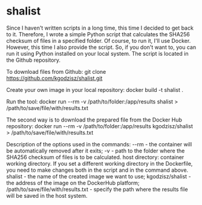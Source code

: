 # shalist
Since I haven't written scripts in a long time, this time I decided to get back to it. Therefore, I wrote a simple Python script that calculates the SHA256 checksum of files in a specified folder. Of course, to run it, I'll use Docker. However, this time I also provide the script. So, if you don't want to, you can run it using Python installed on your local system. The script is located in the Github repository. 

To download files from Github:
git clone https://github.com/kgodzisz/shalist.git

Create your own image in your local repository:
docker build -t shalist .

Run the tool:
docker run --rm -v /path/to/folder:/app/results shalist > /path/to/save/file/with/results.txt

The second way is to download the prepared file from the Docker Hub repository:
docker run --rm -v /path/to/folder:/app/results kgodzisz/shalist > /path/to/save/file/with/results.txt

Description of the options used in the commands: 
--rm - the container will be automatically removed after it exits; 
-v - path to the folder where the SHA256 checksum of files is to be calculated. host directory: container working directory. If you set a different working directory in the Dockerfile, you need to make changes both in the script and in the command above. 
shalist - the name of the created image we want to use; 
kgodzisz/shalist - the address of the image on the DockerHub platform;
/path/to/save/file/with/results.txt - specify the path where the results file will be saved in the host system.

